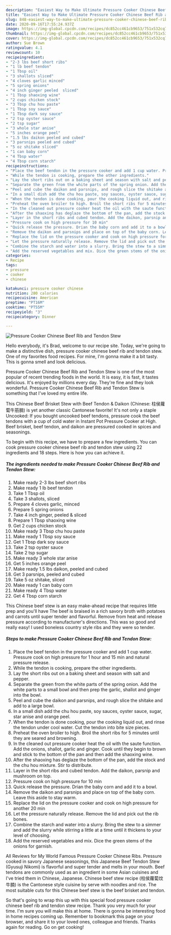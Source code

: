 ```yaml
---
description: "Easiest Way to Make Ultimate Pressure Cooker Chinese Beef Rib and Tendon Stew"
title: "Easiest Way to Make Ultimate Pressure Cooker Chinese Beef Rib and Tendon Stew"
slug: 848-easiest-way-to-make-ultimate-pressure-cooker-chinese-beef-rib-and-tendon-stew
date: 2020-09-16T17:55:24.937Z
image: https://img-global.cpcdn.com/recipes/dc852cc461cb9653/751x532cq70/pressure-cooker-chinese-beef-rib-and-tendon-stew-recipe-main-photo.jpg
thumbnail: https://img-global.cpcdn.com/recipes/dc852cc461cb9653/751x532cq70/pressure-cooker-chinese-beef-rib-and-tendon-stew-recipe-main-photo.jpg
cover: https://img-global.cpcdn.com/recipes/dc852cc461cb9653/751x532cq70/pressure-cooker-chinese-beef-rib-and-tendon-stew-recipe-main-photo.jpg
author: Sue Brown
ratingvalue: 4.1
reviewcount: 10
recipeingredient:
- "2-3 lbs beef short ribs"
- "1 lb beef tendon"
- "1 Tbsp oil"
- "3 shallots sliced"
- "4 cloves garlic minced"
- "5 spring onions"
- "4 inch ginger peeled  sliced"
- "1 Tbsp shaoxing wine"
- "2 cups chicken stock"
- "3 Tbsp chu hou paste"
- "1 Tbsp soy sauce"
- "1 Tbsp dark soy sauce"
- "2 tsp oyster sauce"
- "2 tsp sugar"
- "3 whole star anise"
- "5 inches orange peel"
- "1.5 lbs daikon peeled and cubed"
- "3 parsnips peeled and cubed"
- "5 oz shitake sliced"
- "1 can baby corn"
- "4 Tbsp water"
- "4 Tbsp corn starch"
recipeinstructions:
- "Place the beef tendon in the pressure cooker and add 1 cup water. Pressure cook on high pressure for 1 hour and 15 min and natural pressure release."
- "While the tendon is cooking, prepare the other ingredients."
- "Lay the short ribs out on a baking sheet and season with salt and pepper."
- "Separate the green from the white parts of the spring onion. Add the white parts to a small bowl and then prep the garlic, shallot and ginger into the bowl."
- "Peel and cube the daikon and parsnips, and rough slice the shitake and add to a large bowl."
- "In a small dish add the chu hou paste, soy sauces, oyster sauce, sugar, star anise and orange peel."
- "When the tendon is done cooking, pour the cooking liquid out, and rinse the tendon under cool water. Cut the tendon into bite size pieces."
- "Preheat the oven broiler to high. Broil the short ribs for 5 minutes until they are seared and browning."
- "In the cleaned out pressure cooker heat the oil with the saute function. Add the onions, shallot, garlic and ginger. Cook until they begin to brown and stick to the bottom of the pan and then add the shaoxing wine."
- "After the shaoxing has deglaze the bottom of the pan, add the stock and the chu hou mixture. Stir to distribute."
- "Layer in the short ribs and cubed tendon. Add the daikon, parsnip and mushroom on top."
- "Pressure cook on high pressure for 10 min"
- "Quick release the pressure. Drian the baby corn and add it to a bowl."
- "Remove the daikon and parsnips and place on top of the baby corn. Leave this aside to stay warm."
- "Replace the lid on the pressure cooker and cook on high pressure for another 20 min"
- "Let the pressure naturally release. Remove the lid and pick out the rib bones."
- "Combine the starch and water into a slurry. Bring the stew to a simmer and add the slurry while stirring a little at a time until it thickens to your level of choosing."
- "Add the reserved vegetables and mix. Dice the green stems of the onions for garnish."
categories:
- Recipe
tags:
- pressure
- cooker
- chinese

katakunci: pressure cooker chinese 
nutrition: 280 calories
recipecuisine: American
preptime: "PT16M"
cooktime: "PT55M"
recipeyield: "3"
recipecategory: Dinner

---
```



![Pressure Cooker Chinese Beef Rib and Tendon Stew](https://img-global.cpcdn.com/recipes/dc852cc461cb9653/751x532cq70/pressure-cooker-chinese-beef-rib-and-tendon-stew-recipe-main-photo.jpg)

Hello everybody, it's Brad, welcome to our recipe site. Today, we're going to make a distinctive dish, pressure cooker chinese beef rib and tendon stew. One of my favorites food recipes. For mine, I'm gonna make it a bit tasty. This is gonna smell and look delicious.

Pressure Cooker Chinese Beef Rib and Tendon Stew is one of the most popular of recent trending foods in the world. It is easy, it is fast, it tastes delicious. It's enjoyed by millions every day. They're fine and they look wonderful. Pressure Cooker Chinese Beef Rib and Tendon Stew is something that I've loved my entire life.

This Chinese Beef Brisket Stew with Beef Tendon &amp; Daikon (Chinese: 柱侯蘿蔔牛筋腩) is yet another classic Cantonese favorite! It&#39;s not only a staple Uncooked: If you bought uncooked beef tendons, pressure cook the beef tendons with a cup of cold water in Instant Pot Pressure Cooker at High. Beef brisket, beef tendon, and daikon are pressured cooked in spices and seasonings.


To begin with this recipe, we have to prepare a few ingredients. You can cook pressure cooker chinese beef rib and tendon stew using 22 ingredients and 18 steps. Here is how you can achieve it.

<!--inarticleads1-->

##### The ingredients needed to make Pressure Cooker Chinese Beef Rib and Tendon Stew:

1. Make ready 2-3 lbs beef short ribs
1. Make ready 1 lb beef tendon
1. Take 1 Tbsp oil
1. Take 3 shallots, sliced
1. Prepare 4 cloves garlic, minced
1. Prepare 5 spring onions
1. Take 4 inch ginger, peeled &amp; sliced
1. Prepare 1 Tbsp shaoxing wine
1. Get 2 cups chicken stock
1. Make ready 3 Tbsp chu hou paste
1. Make ready 1 Tbsp soy sauce
1. Get 1 Tbsp dark soy sauce
1. Take 2 tsp oyster sauce
1. Take 2 tsp sugar
1. Make ready 3 whole star anise
1. Get 5 inches orange peel
1. Make ready 1.5 lbs daikon, peeled and cubed
1. Get 3 parsnips, peeled and cubed
1. Take 5 oz shitake, sliced
1. Make ready 1 can baby corn
1. Make ready 4 Tbsp water
1. Get 4 Tbsp corn starch


This Chinese beef stew is an easy make-ahead recipe that requires little prep and you&#39;ll have The beef is braised in a rich savory broth with potatoes and carrots until super tender and flavorful. Remove from heat and release pressure according to manufacturer&#39;s directions. This was so good and really easy! I used boneless country style ribs and they were so tender. 

<!--inarticleads2-->

##### Steps to make Pressure Cooker Chinese Beef Rib and Tendon Stew:

1. Place the beef tendon in the pressure cooker and add 1 cup water. Pressure cook on high pressure for 1 hour and 15 min and natural pressure release.
1. While the tendon is cooking, prepare the other ingredients.
1. Lay the short ribs out on a baking sheet and season with salt and pepper.
1. Separate the green from the white parts of the spring onion. Add the white parts to a small bowl and then prep the garlic, shallot and ginger into the bowl.
1. Peel and cube the daikon and parsnips, and rough slice the shitake and add to a large bowl.
1. In a small dish add the chu hou paste, soy sauces, oyster sauce, sugar, star anise and orange peel.
1. When the tendon is done cooking, pour the cooking liquid out, and rinse the tendon under cool water. Cut the tendon into bite size pieces.
1. Preheat the oven broiler to high. Broil the short ribs for 5 minutes until they are seared and browning.
1. In the cleaned out pressure cooker heat the oil with the saute function. Add the onions, shallot, garlic and ginger. Cook until they begin to brown and stick to the bottom of the pan and then add the shaoxing wine.
1. After the shaoxing has deglaze the bottom of the pan, add the stock and the chu hou mixture. Stir to distribute.
1. Layer in the short ribs and cubed tendon. Add the daikon, parsnip and mushroom on top.
1. Pressure cook on high pressure for 10 min
1. Quick release the pressure. Drian the baby corn and add it to a bowl.
1. Remove the daikon and parsnips and place on top of the baby corn. Leave this aside to stay warm.
1. Replace the lid on the pressure cooker and cook on high pressure for another 20 min
1. Let the pressure naturally release. Remove the lid and pick out the rib bones.
1. Combine the starch and water into a slurry. Bring the stew to a simmer and add the slurry while stirring a little at a time until it thickens to your level of choosing.
1. Add the reserved vegetables and mix. Dice the green stems of the onions for garnish.


All Reviews for My World Famous Pressure Cooker Chinese Ribs. Pressure cooked in savory Japanese seasonings, this Japanese Beef Tendon Stew (Gyusuji Nikomi) is flavorful and super tender and melts in your mouth. Beef tendons are commonly used as an ingredient in some Asian cuisines and I&#39;ve tried them in Chinese, Japanese. Chinese beef stew recipe (柱侯蘿蔔炆牛腩) is the Cantonese style cuisine by serve with noodles and rice. The most suitable cuts for this Chinese beef stew is the beef brisket and tendon. 

So that's going to wrap this up with this special food pressure cooker chinese beef rib and tendon stew recipe. Thank you very much for your time. I'm sure you will make this at home. There is gonna be interesting food in home recipes coming up. Remember to bookmark this page on your browser, and share it to your loved ones, colleague and friends. Thanks again for reading. Go on get cooking!
